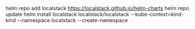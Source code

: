 helm repo add localstack https://localstack.github.io/helm-charts
helm repo update
helm install localstack localstack/localstack --kube-context=kind-kind --namespace localstack --create-namespace